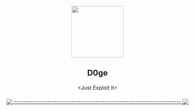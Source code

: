 <p align="center">
  <img width="140" src="https://avatars.githubusercontent.com/u/54847959?s=400&u=fe0eeead15bbc121280973cdfad1b83285dad8c6&v=4" />
  <h2 align="center">D0ge</h2>
  <p align="center"> ⚡Just Exploit It⚡ </p>
</P>
<p align="center">
  <a href="https://fxxkpython.com">
    <img align="center" src="https://github-readme-stats.vercel.app/api?username=Scripterdoge&hide=contribs"/>
    ----------------------------------------------------------------------
    <img align="center" src="https://github-profile-trophy.vercel.app/?username=Scripterdoge&theme=onedark"/>
  </a>
</p>

<!--
**Scripterdoge/Scripterdoge** is a ✨ _special_ ✨ repository because its `README.md` (this file) appears on your GitHub profile.

Here are some ideas to get you started:

- 🔭 I’m currently working on ...
- 🌱 I’m currently learning ...
- 👯 I’m looking to collaborate on ...
- 🤔 I’m looking for help with ...
- 💬 Ask me about ...
- 📫 How to reach me: ...
- 😄 Pronouns: ...
- ⚡ Fun fact: ...
-->

